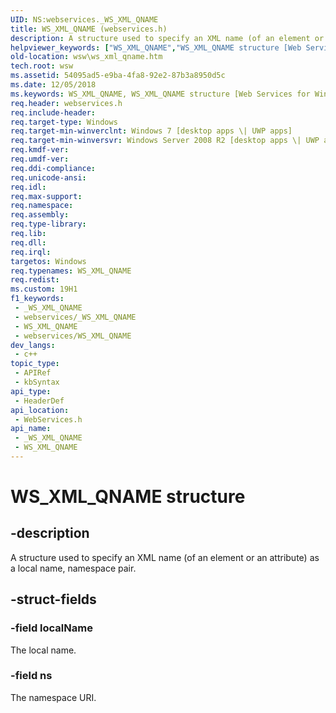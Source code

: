 ```yaml
---
UID: NS:webservices._WS_XML_QNAME
title: WS_XML_QNAME (webservices.h)
description: A structure used to specify an XML name (of an element or an attribute) as a local name, namespace pair.
helpviewer_keywords: ["WS_XML_QNAME","WS_XML_QNAME structure [Web Services for Windows]","webservices/WS_XML_QNAME","wsw.ws_xml_qname"]
old-location: wsw\ws_xml_qname.htm
tech.root: wsw
ms.assetid: 54095ad5-e9ba-4fa8-92e2-87b3a8950d5c
ms.date: 12/05/2018
ms.keywords: WS_XML_QNAME, WS_XML_QNAME structure [Web Services for Windows], webservices/WS_XML_QNAME, wsw.ws_xml_qname
req.header: webservices.h
req.include-header: 
req.target-type: Windows
req.target-min-winverclnt: Windows 7 [desktop apps \| UWP apps]
req.target-min-winversvr: Windows Server 2008 R2 [desktop apps \| UWP apps]
req.kmdf-ver: 
req.umdf-ver: 
req.ddi-compliance: 
req.unicode-ansi: 
req.idl: 
req.max-support: 
req.namespace: 
req.assembly: 
req.type-library: 
req.lib: 
req.dll: 
req.irql: 
targetos: Windows
req.typenames: WS_XML_QNAME
req.redist: 
ms.custom: 19H1
f1_keywords:
 - _WS_XML_QNAME
 - webservices/_WS_XML_QNAME
 - WS_XML_QNAME
 - webservices/WS_XML_QNAME
dev_langs:
 - c++
topic_type:
 - APIRef
 - kbSyntax
api_type:
 - HeaderDef
api_location:
 - WebServices.h
api_name:
 - _WS_XML_QNAME
 - WS_XML_QNAME
---
```


# WS_XML_QNAME structure


## -description

A structure used to specify an XML name (of an element or an attribute) as
        a local name, namespace pair.

## -struct-fields

### -field localName

The local name.

### -field ns

The namespace URI.

